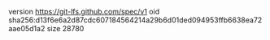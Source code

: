 version https://git-lfs.github.com/spec/v1
oid sha256:d13f6e6a2d87cdc607184564214a29b6d01ded094953ffb6638ea72aae05d1a2
size 28780
